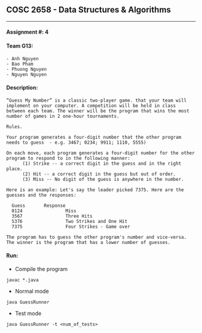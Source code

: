 ## COSC 2658 - Data Structures & Algorithms

<hr/>

#### Assignment #: 4

#### Team G13:

````
- Anh Nguyen
- Bao Pham
- Phuong Nguyen
- Nguyen Nguyen
````

#### Description:

````
“Guess My Number” is a classic two-player game. that your team will implement on your computer. A competition will be held in class between each team. The winner will be the program that wins the most number of games in 2 one-hour tournaments.

Rules.

Your program generates a four-digit number that the other program needs to guess  - e.g. 3467; 0234; 9911; 1110, 5555)

On each move, each program generates a four-digit number for the other program to respond to in the following manner:
      (1) Strike -- a correct digit in the guess and in the right place.
      (2) Hit -- a correct digit in the guess but out of order.
      (3) Miss -- No digit of the guess is anywhere in the number.

Here is an example: Let's say the leader picked 7375. Here are the guesses and the responses:

  Guess  	  Response  
  0124  	          Miss  
  3567  	          Three Hits
  5376  	          Two Strikes and One Hit 
  7375  	          Four Strikes - Game over

The program has to guess the other program's number and vice-versa. The winner is the program that has a lower number of guesses.
````

#### Run:
- Compile the program
````
javac *.java
````
- Normal mode
````
java GuessRunner
````
- Test mode
````
java GuessRunner -t <num_of_tests>
````